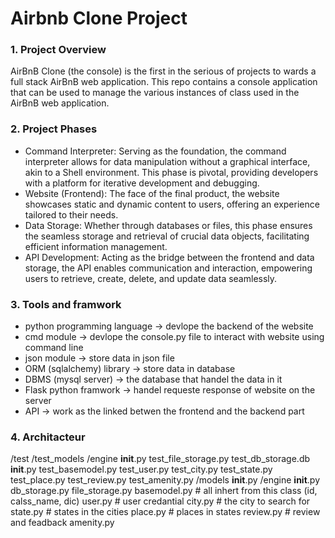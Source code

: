 # Airbnb Clone Project
### 1. Project Overview
AirBnB Clone (the console) is the first in the serious of projects to wards a full stack AirBnB web application. This repo contains a console application that can be used to manage the various instances of class used in the AirBnB web application.
### 2. Project Phases
* Command Interpreter: Serving as the foundation, the command interpreter allows for data manipulation without a graphical interface, akin to a Shell environment. This phase is pivotal, providing developers with a platform for iterative development and debugging.
* Website (Frontend): The face of the final product, the website showcases static and dynamic content to users, offering an experience tailored to their needs.
* Data Storage: Whether through databases or files, this phase ensures the seamless storage and retrieval of crucial data objects, facilitating efficient information management.
* API Development: Acting as the bridge between the frontend and data storage, the API enables communication and interaction, empowering users to retrieve, create, delete, and update data seamlessly.
### 3. Tools and framwork
- python programming language -> devlope the backend of the website
- cmd module -> devlope the console.py file to interact with website using command line
- json module -> store data in json file
- ORM (sqlalchemy) library -> store data in database
- DBMS (mysql server) -> the database that handel the data in it
- Flask python framwork -> handel requeste response of website on the server
- API -> work as the linked betwen the frontend and the backend part
### 4. Architacteur
/test
/test_models
    /engine
    __init__.py
    test_file_storage.py
    test_db_storage.db
    __init__.py
    test_basemodel.py
    test_user.py
    test_city.py
    test_state.py
    test_place.py
    test_review.py
    test_amenity.py
/models
    __init__.py
    /engine
        __init__.py
        db_storage.py
        file_storage.py
    basemodel.py # all inhert from this class (id, calss_name, dic)
    user.py # user credantial
    city.py # the city to search for
    state.py # states in the cities
    place.py # places in states
    review.py # review and feadback
    amenity.py 


